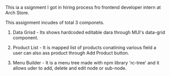 This ia a ssignment I got in hiring process fro frontend developer intern at Arch Store.

This assignment incudes of total 3 componets.

1. Data Grisd - Its shows hardcoded editable dara through MUI's data-grid component.

2. Product List - It is mapped list of products conatining various field a user can also ass product through Add Product button.

3. Menu Builder - It is a menu tree made with npm library 'rc-tree' and it allows uder to add, delete and edit node or sub-node.